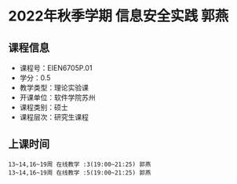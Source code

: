 # 2022年秋季学期 信息安全实践 郭燕






## 课程信息

- 课程号：EIEN6705P.01
- 学分：0.5
- 教学类型：理论实验课
- 开课单位：软件学院苏州
- 课程类别：硕士
- 课程层次：研究生课程

## 上课时间

```
13~14,16~19周 在线教学 :3(19:00~21:25) 郭燕
13~14,16~19周 在线教学 :5(19:00~21:25) 郭燕
```

